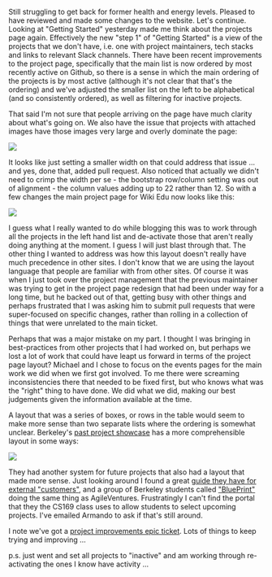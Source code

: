 Still struggling to get back for former health and energy levels.  Pleased to have reviewed and made some changes to the website.  Let's continue.  Looking at "Getting Started" yesterday made me think about the projects page again.  Effectively the new "step 1" of "Getting Started" is a view of the projects that we don't have, i.e. one with project maintainers, tech stacks and links to relevant Slack channels.  There have been recent improvements to the project page, specifically that the main list is now ordered by most recently active on Github, so there is a sense in which the main ordering of the projects is by most active (although it's not clear that that's the ordering) and we've adjusted the smaller list on the left to be alphabetical (and so consistently ordered), as well as filtering for inactive projects. 

That said I'm not sure that people arriving on the page have much clarity about what's going on.  We also have the issue that projects with attached images have those images very large and overly dominate the page:

![](https://www.dropbox.com/s/3p6c4ginnxghgdo/Screenshot%202017-07-07%2010.13.22.png?dl=1)

It looks like just setting a smaller width on that could address that issue ... and yes, done that, added pull request.  Also noticed that actually we didn't need to crimp the width per se - the bootstrap row/column setting was out of alignment - the column values adding up to 22 rather than 12.  So with a few changes the main project page for Wiki Edu now looks like this:

![](https://www.dropbox.com/s/873yfege210c0n0/Screenshot%202017-07-07%2010.31.40.png?dl=1)

I guess what I really wanted to do while blogging this was to work through all the projects in the left hand list and de-activate those that aren't really doing anything at the moment.  I guess I will just blast through that. The other thing I wanted to address was how this layout doesn't really have much precedence in other sites.  I don't know that we are using the layout language that people are familiar with from other sites.  Of course it was when I just took over the project management that the previous maintainer was trying to get in the project page redesign that had been under way for a long time, but he backed out of that, getting busy with other things and perhaps frustrated that I was asking him to submit pull requests that were super-focused on specific changes, rather than rolling in a collection of things that were unrelated to the main ticket.

Perhaps that was a major mistake on my part.  I thought I was bringing in best-practices from other projects that I had worked on, but perhaps we lost a lot of work that could have leapt us forward in terms of the project page layout?  Michael and I chose to focus on the events pages for the main work we did when we first got involved.  To me there were screaming inconsistencies there that needed to be fixed first, but who knows what was the "right" thing to have done.  We did what we did, making our best judgements given the information available at the time.

A layout that was a series of boxes, or rows in the table would seem to make more sense than two separate lists where the ordering is somewhat unclear. Berkeley's [past project showcase](http://projects.saas-class.org/projects) has a more comprehensible layout in some ways:

![](https://www.dropbox.com/s/tzf8s3mfpeqzujc/Screenshot%202017-07-07%2010.02.14.png?dl=1)

They had another system for future projects that also had a layout that made more sense.  Just looking around I found a great [guide they have for external "customers"](http://cs169.saas-class.org/faq/external-customer), and a group of Berkeley students called ["BluePrint"](https://www.calblueprint.org/) doing the same thing as AgileVentures.  Frustratingly I can't find the portal that they the CS169 class uses to allow students to select upcoming projects.  I've emailed Armando to ask if that's still around.

I note we've got a [project improvements epic ticket](https://github.com/AgileVentures/WebsiteOne/issues/1089).  Lots of things to keep trying and improving ...

p.s. just went and set all projects to "inactive" and am working through re-activating the ones I know have activity ...
